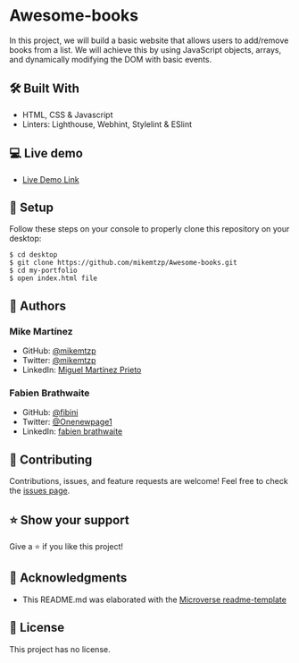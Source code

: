 # Awesome-books
In this project, we will build a basic website that allows users to add/remove books from a list. We will achieve this by using JavaScript objects, arrays, and dynamically modifying the DOM with basic events.

## 🛠️ Built With

- HTML, CSS & Javascript
- Linters: Lighthouse, Webhint, Stylelint & ESlint

## 💻 Live demo
- [Live Demo Link](https://mikemtzp.github.io/Awesome-books/)

## 🧮 Setup

Follow these steps on your console to properly clone this repository on your desktop:

```
$ cd desktop
$ git clone https://github.com/mikemtzp/Awesome-books.git
$ cd my-portfolio
$ open index.html file
```

## 👤 Authors

### Mike Martínez

- GitHub: [@mikemtzp](https://github.com/mikemtzp)
- Twitter: [@mikemtzp](https://twitter.com/mikemtzp)
- LinkedIn: [Miguel Martínez Prieto](https://www.linkedin.com/in/miguel-mart%C3%ADnez-prieto-a42406166/)

### Fabien Brathwaite  

- GitHub: [@fibini](https://github.com/fibini)
- Twitter: [@Onenewpage1](https://twitter.com/Onenewpage1)
- LinkedIn: [fabien brathwaite](https://www.linkedin.com/in/fabien-brathwaite-91150822a/)

## 🤝 Contributing

Contributions, issues, and feature requests are welcome!
Feel free to check the [issues page](https://github.com/mikemtzp/Awesome-books/issues).

## ⭐️ Show your support

Give a ⭐️ if you like this project!

## 🥇 Acknowledgments

- This README.md was elaborated with the [Microverse readme-template](https://github.com/microverseinc/readme-template)

## 📝 License

This project has no license.
